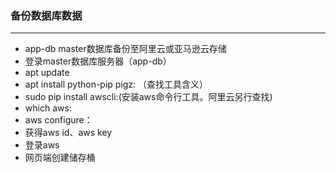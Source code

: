 ### 备份数据库数据

----

* app-db master数据库备份至阿里云或亚马逊云存储
* 登录master数据库服务器（app-db）
* apt update
* apt install python-pip pigz: （查找工具含义）
* sudo pip install awscli:(安装aws命令行工具。阿里云另行查找)
* which aws:
* aws configure：
* 获得aws id、aws key
* 登录aws
* 网页端创建储存桶
